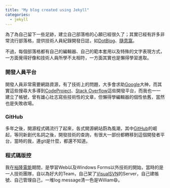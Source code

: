 ```yaml
---
title: "My blog created using Jekyll"
categories:
  - jekyll
---
```


為了為自己留下一些足跡，建立自己部落格的心願已經很久了；其實已經有許多非常流行部落格，提供技術人員紀錄開發日誌，如[DotBlog](https://dotblogs.com.tw/)、[隨意窩](http://blog.xuite.net/)。

不過，每個部落格都有自己的編輯器、自己的範本套用以及特殊的文字表現方式，一方面覺得好像和技術人員所學不太相符，一方面其實也是懶得學習進取。

### 開發人員平台
開發人員非常需要網路資源，有了技術上的問題，大多會求助[Google](https://google.com)大神，而其實這些搜尋大多導到[CodeProject](https://www.codeproject.com)、[Stack Overflow](https://stackoverflow.com)這些開發平台，而我也一一建立了帳號，曾有雄心壯志寫些技術性的文章，但懶得學編輯器的個性依舊，當然也是失敗收場。

### GitHub
多年之後，開源程式碼流行了起來，各式開源網站蔚為風潮，其中[GitHub](https://github.com)的崛起，等同新創代名詞之後，開發技術的查詢，有很大一部份都轉移到這個開發者平台，當時的我，連git是什麼，都還不知道。

### 程式碼版控
我在[裕隆電能](https://www.yulon-energy.com/tw/evOfficial/)期間，是學習Web以及Windows Forms以外技術的開始，當時的是一人技術團隊，自以為好大的Team，自己架了[VisualSVN](https://www.visualsvn.com)的Server，自己建帳號、自己管理自己，一堆log message清一色是William😄。
